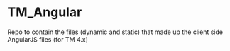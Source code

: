 # TM_Angular
Repo to contain the files (dynamic and static) that made up the client side AngularJS files (for TM 4.x) 
